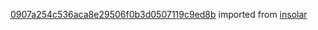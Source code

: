 [0907a254c536aca8e29506f0b3d0507119c9ed8b](https://github.com/insolar/insolar/commit/0907a254c536aca8e29506f0b3d0507119c9ed8b) imported from [insolar](https://github.com/insolar/insolar)
